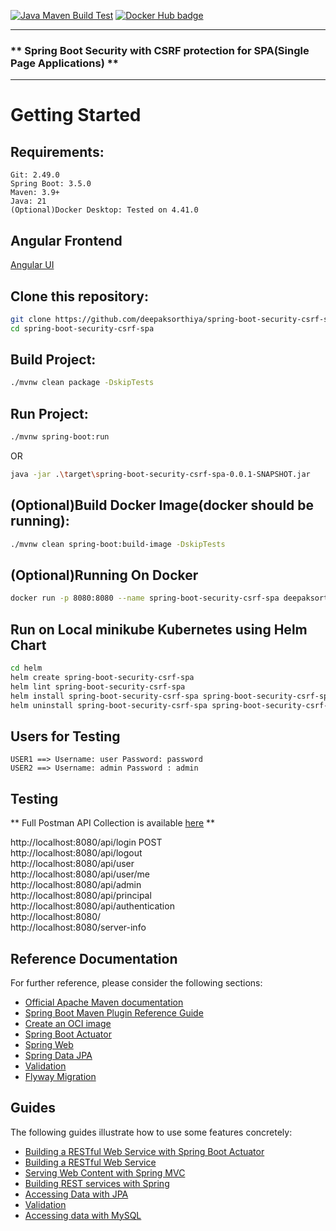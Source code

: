 [![Java Maven Build Test](https://github.com/deepaksorthiya/spring-boot-security-csrf-spa/actions/workflows/maven-build.yml/badge.svg)](https://github.com/deepaksorthiya/spring-boot-security-csrf-spa/actions/workflows/maven-build.yml)
[![Docker Hub badge][dockerhub-badge]][dockerhub]

[dockerhub-badge]: https://img.shields.io/docker/pulls/deepaksorthiya/spring-boot-security-csrf-spa

[dockerhub]: https://hub.docker.com/repository/docker/deepaksorthiya/spring-boot-security-csrf-spa

---

### ** Spring Boot Security with CSRF protection for SPA(Single Page Applications) **

---

# Getting Started

## Requirements:

```
Git: 2.49.0
Spring Boot: 3.5.0
Maven: 3.9+
Java: 21
(Optional)Docker Desktop: Tested on 4.41.0
```

## Angular Frontend

[Angular UI](https://github.com/deepaksorthiya/spring-angular-csrf-frontend)

## Clone this repository:

```bash
git clone https://github.com/deepaksorthiya/spring-boot-security-csrf-spa.git
cd spring-boot-security-csrf-spa
```

## Build Project:

```bash
./mvnw clean package -DskipTests
```

## Run Project:

```bash
./mvnw spring-boot:run
```

OR

```bash
java -jar .\target\spring-boot-security-csrf-spa-0.0.1-SNAPSHOT.jar
```

## (Optional)Build Docker Image(docker should be running):

```bash
./mvnw clean spring-boot:build-image -DskipTests
```

## (Optional)Running On Docker

```bash
docker run -p 8080:8080 --name spring-boot-security-csrf-spa deepaksorthiya/spring-boot-security-csrf-spa:0.0.1-SNAPSHOT
```

## Run on Local minikube Kubernetes using Helm Chart

```bash
cd helm
helm create spring-boot-security-csrf-spa
helm lint spring-boot-security-csrf-spa
helm install spring-boot-security-csrf-spa spring-boot-security-csrf-spa
helm uninstall spring-boot-security-csrf-spa spring-boot-security-csrf-spa
```

## Users for Testing

```
USER1 ==> Username: user Password: password
USER2 ==> Username: admin Password : admin
```

## Testing

** Full Postman API Collection is
available [here](https://www.postman.com/deepaksorthiya/workspace/public-ws/collection/12463530-ec68cbe3-1f88-41ac-a00e-7cb6b7045288?action=share&creator=12463530&active-environment=12463530-55c10ebe-548f-4c1b-a5ec-4d4ed996c033) **

http://localhost:8080/api/login POST <br>
http://localhost:8080/api/logout <br>
http://localhost:8080/api/user <br>
http://localhost:8080/api/user/me <br>
http://localhost:8080/api/admin <br>
http://localhost:8080/api/principal <br>
http://localhost:8080/api/authentication <br>
http://localhost:8080/ <br>
http://localhost:8080/server-info

## Reference Documentation

For further reference, please consider the following sections:

* [Official Apache Maven documentation](https://maven.apache.org/guides/index.html)
* [Spring Boot Maven Plugin Reference Guide](https://docs.spring.io/spring-boot/maven-plugin)
* [Create an OCI image](https://docs.spring.io/spring-boot/maven-plugin/build-image.html)
* [Spring Boot Actuator](https://docs.spring.io/spring-boot/reference/actuator/index.html)
* [Spring Web](https://docs.spring.io/spring-boot/reference/web/servlet.html)
* [Spring Data JPA](https://docs.spring.io/spring-boot/reference/data/sql.html#data.sql.jpa-and-spring-data)
* [Validation](https://docs.spring.io/spring-boot//io/validation.html)
* [Flyway Migration](https://docs.spring.io/spring-boot/how-to/data-initialization.html#howto.data-initialization.migration-tool.flyway)

## Guides

The following guides illustrate how to use some features concretely:

* [Building a RESTful Web Service with Spring Boot Actuator](https://spring.io/guides/gs/actuator-service/)
* [Building a RESTful Web Service](https://spring.io/guides/gs/rest-service/)
* [Serving Web Content with Spring MVC](https://spring.io/guides/gs/serving-web-content/)
* [Building REST services with Spring](https://spring.io/guides/tutorials/rest/)
* [Accessing Data with JPA](https://spring.io/guides/gs/accessing-data-jpa/)
* [Validation](https://spring.io/guides/gs/validating-form-input/)
* [Accessing data with MySQL](https://spring.io/guides/gs/accessing-data-mysql/)


